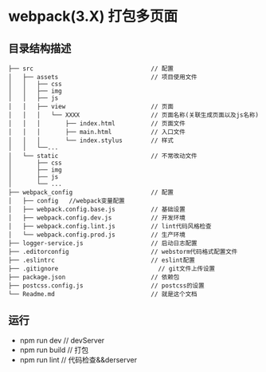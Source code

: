 # webpack(3.X) 打包多页面

## 目录结构描述
    ├── src                                 // 配置
    │   ├── assets                          // 项目使用文件
    │   │   ├── css
    │   │   ├── img
    │   │   ├── js
    │   │   ├── view                        // 页面
    │   │   │   └── XXXX                    // 页面名称(关联生成页面以及js名称)
    │   │   │       ├── index.html          // 页面文件
    │   │   │       ├── main.html           // 入口文件
    │   │   │       └── index.stylus        // 样式
    │   │   └──...
    │   └── static                          // 不常改动文件
    │       ├── css
    │       ├── img
    │       ├── js
    │       └── ...
    ├── webpack_config                      // 配置
    │   ├── config   //webpack变量配置
    │   ├── webpack.config.base.js          // 基础设置
    │   ├── webpack.config.dev.js           // 开发环境
    │   ├── webpack.config.lint.js          // lint代码风格检查
    │   └── webpack.config.prod.js          // 生产环境
    ├── logger-service.js                   // 启动日志配置
    ├── .editorconfig                       // webstorm代码格式配置文件
    ├── .eslintrc                           // eslint配置
    ├── .gitignore		                      // git文件上传设置
    ├── package.json                        // 依赖包
    ├── postcss.config.js                   // postcss的设置
    └── Readme.md                           // 就是这个文档


## 运行
* npm run dev    // devServer
* npm run build  // 打包
* npm run lint   // 代码检查&&derserver
